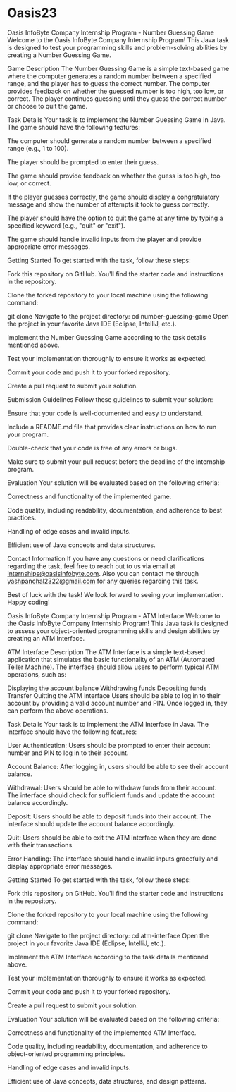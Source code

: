 # Oasis23
Oasis InfoByte Company Internship Program - Number Guessing Game
Welcome to the Oasis InfoByte Company Internship Program! This Java task is designed to test your programming skills and problem-solving abilities by creating a Number Guessing Game.

Game Description
The Number Guessing Game is a simple text-based game where the computer generates a random number between a specified range, and the player has to guess the correct number. The computer provides feedback on whether the guessed number is too high, too low, or correct. The player continues guessing until they guess the correct number or choose to quit the game.

Task Details
Your task is to implement the Number Guessing Game in Java. The game should have the following features:

The computer should generate a random number between a specified range (e.g., 1 to 100).

The player should be prompted to enter their guess.

The game should provide feedback on whether the guess is too high, too low, or correct.

If the player guesses correctly, the game should display a congratulatory message and show the number of attempts it took to guess correctly.

The player should have the option to quit the game at any time by typing a specified keyword (e.g., "quit" or "exit").

The game should handle invalid inputs from the player and provide appropriate error messages.

Getting Started
To get started with the task, follow these steps:

Fork this repository on GitHub. You'll find the starter code and instructions in the repository.

Clone the forked repository to your local machine using the following command:

git clone <URL of the forked repository>
Navigate to the project directory:
cd number-guessing-game
Open the project in your favorite Java IDE (Eclipse, IntelliJ, etc.).

Implement the Number Guessing Game according to the task details mentioned above.

Test your implementation thoroughly to ensure it works as expected.

Commit your code and push it to your forked repository.

Create a pull request to submit your solution.

Submission Guidelines
Follow these guidelines to submit your solution:

Ensure that your code is well-documented and easy to understand.

Include a README.md file that provides clear instructions on how to run your program.

Double-check that your code is free of any errors or bugs.

Make sure to submit your pull request before the deadline of the internship program.

Evaluation
Your solution will be evaluated based on the following criteria:

Correctness and functionality of the implemented game.

Code quality, including readability, documentation, and adherence to best practices.

Handling of edge cases and invalid inputs.

Efficient use of Java concepts and data structures.

Contact Information
If you have any questions or need clarifications regarding the task, feel free to reach out to us via email at internships@oasisinfobyte.com. Also you can contact me through yashpanchal2322@gmail.com for any queries regarding this task.

Best of luck with the task! We look forward to seeing your implementation. Happy coding!

Oasis InfoByte Company Internship Program - ATM Interface
Welcome to the Oasis InfoByte Company Internship Program! This Java task is designed to assess your object-oriented programming skills and design abilities by creating an ATM Interface.

ATM Interface Description
The ATM Interface is a simple text-based application that simulates the basic functionality of an ATM (Automated Teller Machine). The interface should allow users to perform typical ATM operations, such as:

Displaying the account balance
Withdrawing funds
Depositing funds
Transfer
Quitting the ATM interface
Users should be able to log in to their account by providing a valid account number and PIN. Once logged in, they can perform the above operations.

Task Details
Your task is to implement the ATM Interface in Java. The interface should have the following features:

User Authentication: Users should be prompted to enter their account number and PIN to log in to their account.

Account Balance: After logging in, users should be able to see their account balance.

Withdrawal: Users should be able to withdraw funds from their account. The interface should check for sufficient funds and update the account balance accordingly.

Deposit: Users should be able to deposit funds into their account. The interface should update the account balance accordingly.

Quit: Users should be able to exit the ATM interface when they are done with their transactions.

Error Handling: The interface should handle invalid inputs gracefully and display appropriate error messages.

Getting Started
To get started with the task, follow these steps:

Fork this repository on GitHub. You'll find the starter code and instructions in the repository.

Clone the forked repository to your local machine using the following command:

git clone <URL of the forked repository>
Navigate to the project directory:
cd atm-interface
Open the project in your favorite Java IDE (Eclipse, IntelliJ, etc.).

Implement the ATM Interface according to the task details mentioned above.

Test your implementation thoroughly to ensure it works as expected.

Commit your code and push it to your forked repository.

Create a pull request to submit your solution.

Evaluation
Your solution will be evaluated based on the following criteria:

Correctness and functionality of the implemented ATM Interface.

Code quality, including readability, documentation, and adherence to object-oriented programming principles.

Handling of edge cases and invalid inputs.

Efficient use of Java concepts, data structures, and design patterns.

